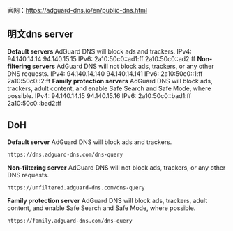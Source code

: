 官网：https://adguard-dns.io/en/public-dns.html

## 明文dns server
**Default servers**
AdGuard DNS will block ads and trackers.
IPv4:
94.140.14.14
94.140.15.15
IPv6:
2a10:50c0::ad1:ff
2a10:50c0::ad2:ff
**Non-filtering servers**
AdGuard DNS will not block ads, trackers, or any other DNS requests.
IPv4:
94.140.14.140
94.140.14.141
IPv6:
2a10:50c0::1:ff
2a10:50c0::2:ff
**Family protection servers**
AdGuard DNS will block ads, trackers, adult content, and enable Safe Search and Safe Mode, where possible.
IPv4:
94.140.14.15
94.140.15.16
IPv6:
2a10:50c0::bad1:ff
2a10:50c0::bad2:ff

## DoH
**Default server**
AdGuard DNS will block ads and trackers.
```
https://dns.adguard-dns.com/dns-query
```

**Non-filtering server**
AdGuard DNS will not block ads, trackers, or any other DNS requests.
```
https://unfiltered.adguard-dns.com/dns-query
```

**Family protection server**
AdGuard DNS will block ads, trackers, adult content, and enable Safe Search and Safe Mode, where possible.
```
https://family.adguard-dns.com/dns-query
```

